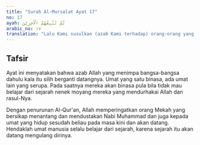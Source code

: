 ```yaml
---
title: "Surah Al-Mursalat Ayat 17"
no: 17
ayah: ثُمَّ نُتْبِعُهُمُ الْاٰخِرِيْنَ 
arabic_no: ١٧
translation: "Lalu Kami susulkan (azab Kami terhadap) orang-orang yang datang kemudian."
---
```


## Tafsir

Ayat ini menyatakan bahwa azab Allah yang menimpa bangsa-bangsa dahulu kala itu silih berganti datangnya. Umat yang satu binasa, ada umat lain yang serupa. Pada saatnya mereka akan binasa pula bila tidak mau belajar dari sejarah nenek moyang mereka yang mendurhakai Allah dan rasul-Nya.

Dengan penurunan Al-Qur'an, Allah memperingatkan orang Mekah yang bersikap menantang dan mendustakan Nabi Muhammad dan juga kepada umat yang hidup sesudah beliau pada masa kini dan akan datang. Hendaklah umat manusia selalu belajar dari sejarah, karena sejarah itu akan datang mengulang dirinya.